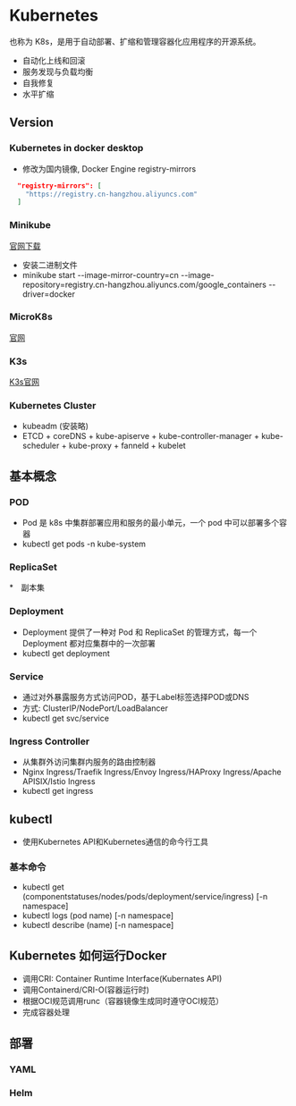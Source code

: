 # Kubernetes


也称为 K8s，是用于自动部署、扩缩和管理容器化应用程序的开源系统。

* 自动化上线和回滚
* 服务发现与负载均衡
* 自我修复
* 水平扩缩

## Version

### Kubernetes in docker desktop

* 修改为国内镜像, Docker Engine registry-mirrors

```json
  "registry-mirrors": [
    "https://registry.cn-hangzhou.aliyuncs.com"
  ]
```

### Minikube

[官网下载](https://minikube.sigs.k8s.io/docs/start/) 

* 安装二进制文件
* minikube start --image-mirror-country=cn --image-repository=registry.cn-hangzhou.aliyuncs.com/google_containers --driver=docker


### MicroK8s


[官网](https://microk8s.io/)
 

### K3s

[K3s官网](https://k3s.io)

### Kubernetes Cluster

* kubeadm (安装略)
* ETCD + coreDNS + kube-apiserve + kube-controller-manager + kube-scheduler + kube-proxy + fanneld + kubelet



## 基本概念

### POD

* Pod 是 k8s 中集群部署应用和服务的最小单元，一个 pod 中可以部署多个容器
* kubectl get pods -n kube-system

### ReplicaSet

*　副本集

### Deployment

* Deployment 提供了一种对 Pod 和 ReplicaSet 的管理方式，每一个 Deployment 都对应集群中的一次部署
* kubectl get deployment

### Service

* 通过对外暴露服务方式访问POD，基于Label标签选择POD或DNS
* 方式: ClusterIP/NodePort/LoadBalancer
* kubectl get svc/service

### Ingress Controller

* 从集群外访问集群内服务的路由控制器
* Nginx Ingress/Traefik Ingress/Envoy Ingress/HAProxy Ingress/Apache APISIX/Istio Ingress
* kubectl get ingress


## kubectl

* 使用Kubernetes API和Kubernetes通信的命今行工具


### 基本命令

* kubectl get (componentstatuses/nodes/pods/deployment/service/ingress) [-n namespace]
* kubectl logs (pod name) [-n namespace]
* kubectl describe (name) [-n namespace]



## Kubernetes 如何运行Docker

* 调用CRI: Container Runtime Interface(Kubernates API)
* 调用Containerd/CRI-O(容器运行时)
* 根据OCI规范调用runc（容器镜像生成同时遵守OCI规范）
* 完成容器处理



## 部署


### YAML



### Helm
